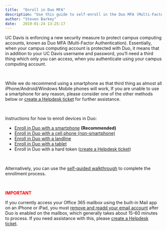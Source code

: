 ```yaml
---
title:  "Enroll in Duo MFA"
description: "Use this guide to self-enroll in the Duo MFA (Multi-Factor Authentication) service used on campus."
author: "Steven Barkey"
date:   2019-01-24 13:25:17
---
```


<p>UC Davis is enforcing a new security measure to protect campus computing accounts, known as Duo MFA (Multi-Factor Authentication).  Essentially, when your campus computing account is protected with Duo, it means that in addition to your UC Davis username and password, you’ll need a third thing which only you can access, when you authenticate using your campus computing account.</p>
<br />
<p>While we do recommend using a smartphone as that third thing as almost all iPhone/Android/Windows Mobile phones will work, If you are unable to use a smartphone for any reason, please consider one of the other methods below or <a class="external-link" href="https://caeshelp.ucdavis.edu" target="_blank">create a Helpdesk ticket</a> for further assistance.</p>
<br />
<p>Instructions for how to enroll devices in Duo:
<ul style="PADDING-LEFT: 30px">
  <li><a class="external-link" href="https://computing.caes.ucdavis.edu/documentation/helpdesk/enroll-in-duo-with-smartphone" target="_parent">Enroll in Duo with a smartphone</a> <b>(Recommended)</b></li>
  <li><a class="external-link" href="https://computing.caes.ucdavis.edu/documentation/helpdesk/enroll-in-duo-with-cellphone" target="_parent">Enroll in Duo with a cell phone (non-smartphone)</a></li>
  <li><a class="external-link" href="https://computing.caes.ucdavis.edu/documentation/helpdesk/enroll-in-duo-with-landline" target="_parent">Enroll in Duo with a landline</a></li>
  <li><a class="external-link" href="https://computing.caes.ucdavis.edu/documentation/helpdesk/enroll-in-duo-with-tablet" target="_parent">Enroll in Duo with a tablet</a></li>
  <li>Enroll in Duo with a hard token (<a class="external-link" href="https://caeshelp.ucdavis.edu" target="_blank">create a Helpdesk ticket</a>)</li>
</ul>
</p>
<br />
<p>Alternatively, you can use the <a class="external-link" href="https://docs.google.com/forms/d/e/1FAIpQLSfsufX_OlFFeBRppnUGPC5YhbkYyWIxSCIJT0TSoIX_bwQL6A/viewform?usp=sf_link" target="_parent">self-guided walkthrough</a> to complete the enrollment process.</p>
<br />
<p style="color:red"><b>IMPORTANT</b></p>
<p>If you currently access your Office 365 mailbox using the built-in Mail app on an iPhone or iPad, you must <a class="external-link" href="https://computing.caes.ucdavis.edu/documentation/helpdesk/read-ios-mail-after-duo" target="_blank">remove and readd your email account</a> after Duo is enabled on the mailbox, which generally takes about 15-60 minutes to process.  If you need assistance with this, please <a class="external-link" href="https://caeshelp.ucdavis.edu" target="_blank">create a Helpdesk ticket</a>.</p>
